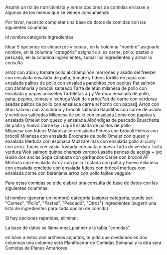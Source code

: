 Asumir un rol de nutricionista y armar opciones de comidas en base a algunos de los menus que se vienen consumiendo

Por favor, necesito completar una base de datos de comidas con las siguientes columnas:

id
nombre
categoría
ingredientes

Idear 5 opciones de almuerzos y cenas , en la columna "nombre" asignarle nombre, en la columna "categória" asignarle si es carne, pollo, pastas o pescado, en la columna ingredientes, sumar los ingredientes y armar la consulta 

arroz con atún y tomate
pollo al champiñón 
morrones y asado del freezer con ensalada
ensalada de palta, tomate y fideos
tortilla de papa con ensalada
palitos de pollo con ensalada
panchitos con papitas Pat
salmón con zanahoria y brocoli salteado
Tarta de atún
milanesa de pollo con ensalada y papas noissetes
Tarteletas Jq y Verdura
ensalada de pollo, palta, pepino, tomate y lechuga
Wok de carne/Pan de carne con verduras asadas
palitos de pollo con ensalada
carne al horno con papas🤍
Arroz con Atún
salmón con zanahoria y brocoli salteado
Rapiditas con carne de asado y verduras salteadas
Milanesa de pollo con ensalada
Lomo con papitas y ensalada
Omelet con queso y ensalada
Albóndigas de pescado 
Bruschetta de palta y huevo
Carne by Luqui
Ensalada de palitos de pollo
Milanesa con fideos
Milanesa con ensalada
Fideos con brócoli
Fideos con brócoli
Milanesa con ensalada
Brochette de pollo
Omelet con queso y ensalada
Merluza con espinaca
Muzzarellitas con ensalada
pollo al curry con arroz
Tacos con vacío
Tostada con palta y huevo
Tarta de verdura
Tarta verdura
Wok salmon quinoa champis verdeo
Lasaña pencas de acelga + jyq 
Guiso dos anclas
Sopa calabaza con garbanzos
Carne con brocoli AF
Merluza con ensalada
Arroz con pollo
Tostada con palta y huevo
milanesa con ensalada
omelette con ensalada
fideos con brócoli 
merluza con ensalada
carne con berenjena
arroz con pollo
fajitas vegguie 

Para estas comidas se pide elabrar una consulta de base de datos con las siguientes columnas:

id
nombre (generar un nombre)
categoría (asignar categoría, puede ser: "Carnes", "Pollo", "Pastas", "Pescado", "Otros")
ingredientes (sugerir una lista de ingredientes para cada opcion de comida)

Si hay opciones repetidas, eliminar.

La base de datos se llama meal_planner y la tabla "comidas"


en base a estos dos archivos adjuntos, te pido que dividamos en dos columnas
una columna será Planificador de Comidas Semanal
y la otra será Comidas de Planes Anteriores
